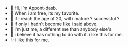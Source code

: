 - 👋 Hi, I’m Appont-dasb.
- 🏀 When i am free, its my favorite.
- 🎡 if i reach the age of 20, will i mature ? successful ? 
- 🤖 if only i hadn't become like i said above. 
- 💞️ i'm just me, a different me than anybody else's. 
- 👻 i believe it has nothing to do with it. i like this for me.
- ✨ i like this for me.
<!---
Appont-dasb/Appont-dasb is a ✨ special ✨ repository because its `README.md` (this file) appears on your GitHub profile.
You can click the Preview link to take a look at your changes.
--->
